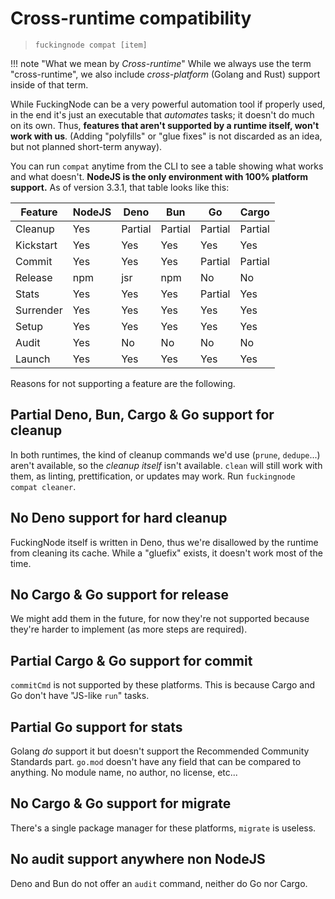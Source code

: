 # Cross-runtime compatibility

> `fuckingnode compat [item]`

!!! note "What we mean by _Cross-runtime_"
    While we always use the term "cross-runtime", we also include _cross-platform_ (Golang and Rust) support inside of that term.

While FuckingNode can be a very powerful automation tool if properly used, in the end it's just an executable that _automates_ tasks; it doesn't do much on its own. Thus, **features that aren't supported by a runtime itself, won't work with us**. (Adding "polyfills" or "glue fixes" is not discarded as an idea, but not planned short-term anyway).

You can run `compat` anytime from the CLI to see a table showing what works and what doesn't. **NodeJS is the only environment with 100% platform support.** As of version 3.3.1, that table looks like this:

| Feature    | NodeJS | Deno     | Bun      | Go       | Cargo    |
|------------|--------|----------|----------|----------|----------|
| Cleanup    | Yes    | Partial  | Partial  | Partial  | Partial  |
| Kickstart  | Yes    | Yes      | Yes      | Yes      | Yes      |
| Commit     | Yes    | Yes      | Yes      | Partial  | Partial  |
| Release    | npm    | jsr      | npm      | No       | No       |
| Stats      | Yes    | Yes      | Yes      | Partial  | Yes      |
| Surrender  | Yes    | Yes      | Yes      | Yes      | Yes      |
| Setup      | Yes    | Yes      | Yes      | Yes      | Yes      |
| Audit      | Yes    | No       | No       | No       | No       |
| Launch     | Yes    | Yes      | Yes      | Yes      | Yes      |

Reasons for not supporting a feature are the following.

## Partial Deno, Bun, Cargo & Go support for cleanup

In both runtimes, the kind of cleanup commands we'd use (`prune`, `dedupe`...) aren't available, so the _cleanup itself_ isn't available. `clean` will still work with them, as linting, prettification, or updates may work. Run `fuckingnode compat cleaner`.

## No Deno support for hard cleanup

FuckingNode itself is written in Deno, thus we're disallowed by the runtime from cleaning its cache. While a "gluefix" exists, it doesn't work most of the time.

## No Cargo & Go support for release

We might add them in the future, for now they're not supported because they're harder to implement (as more steps are required).

## Partial Cargo & Go support for commit

`commitCmd` is not supported by these platforms. This is because Cargo and Go don't have "JS-like `run`" tasks.

## Partial Go support for stats

Golang _do_ support it but doesn't support the Recommended Community Standards part. `go.mod` doesn't have any field that can be compared to anything. No module name, no author, no license, etc...

## No Cargo & Go support for migrate

There's a single package manager for these platforms, `migrate` is useless.

## No audit support anywhere non NodeJS

Deno and Bun do not offer an `audit` command, neither do Go nor Cargo.
